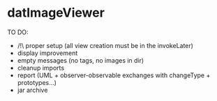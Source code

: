# datImageViewer
TO DO:
- /!\ proper setup (all view creation must be in the invokeLater)
- display improvement
- empty messages (no tags, no images in dir)
- cleanup imports
- report (UML + observer-observable exchanges with changeType + prototypes...)
- jar archive
